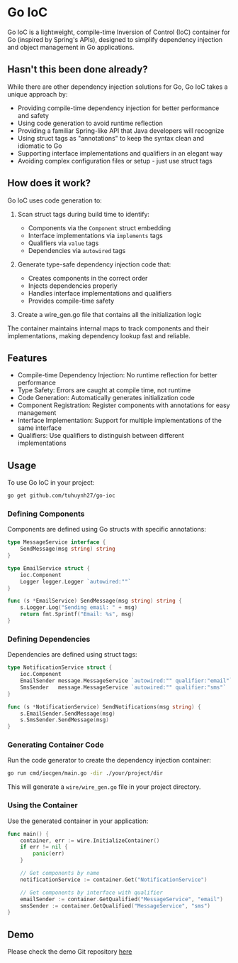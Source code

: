 # Go IoC

Go IoC is a lightweight, compile-time Inversion of Control (IoC) container for Go (inspired by Spring's APIs), designed to simplify dependency injection and object management in Go applications.

## Hasn't this been done already?

While there are other dependency injection solutions for Go, Go IoC takes a unique approach by:

- Providing compile-time dependency injection for better performance and safety
- Using code generation to avoid runtime reflection
- Providing a familiar Spring-like API that Java developers will recognize
- Using struct tags as "annotations" to keep the syntax clean and idiomatic to Go
- Supporting interface implementations and qualifiers in an elegant way
- Avoiding complex configuration files or setup - just use struct tags

## How does it work?

Go IoC uses code generation to:

1. Scan struct tags during build time to identify:
   - Components via the `Component` struct embedding
   - Interface implementations via `implements` tags
   - Qualifiers via `value` tags
   - Dependencies via `autowired` tags

2. Generate type-safe dependency injection code that:
   - Creates components in the correct order
   - Injects dependencies properly
   - Handles interface implementations and qualifiers
   - Provides compile-time safety

3. Create a wire_gen.go file that contains all the initialization logic

The container maintains internal maps to track components and their implementations, making dependency lookup fast and reliable.

## Features

- Compile-time Dependency Injection: No runtime reflection for better performance
- Type Safety: Errors are caught at compile time, not runtime
- Code Generation: Automatically generates initialization code
- Component Registration: Register components with annotations for easy management
- Interface Implementation: Support for multiple implementations of the same interface
- Qualifiers: Use qualifiers to distinguish between different implementations

## Usage

To use Go IoC in your project:

```bash
go get github.com/tuhuynh27/go-ioc
```

### Defining Components

Components are defined using Go structs with specific annotations:

```go
type MessageService interface {
    SendMessage(msg string) string
}

type EmailService struct {
    ioc.Component
    Logger logger.Logger `autowired:""`
}

func (s *EmailService) SendMessage(msg string) string {
    s.Logger.Log("Sending email: " + msg)
    return fmt.Sprintf("Email: %s", msg)
}
```

### Defining Dependencies

Dependencies are defined using struct tags:

```go
type NotificationService struct {
    ioc.Component
    EmailSender message.MessageService `autowired:"" qualifier:"email"`
    SmsSender   message.MessageService `autowired:"" qualifier:"sms"`
}

func (s *NotificationService) SendNotifications(msg string) {
    s.EmailSender.SendMessage(msg)
    s.SmsSender.SendMessage(msg)
}
```

### Generating Container Code

Run the code generator to create the dependency injection container:

```bash
go run cmd/iocgen/main.go -dir ./your/project/dir
```

This will generate a `wire/wire_gen.go` file in your project directory.

### Using the Container

Use the generated container in your application:

```go
func main() {
    container, err := wire.InitializeContainer()
    if err != nil {
        panic(err)
    }

    // Get components by name
    notificationService := container.Get("NotificationService")

    // Get components by interface with qualifier
    emailSender := container.GetQualified("MessageService", "email")
    smsSender := container.GetQualified("MessageService", "sms")
}
```

## Demo

Please check the demo Git repository [here](https://github.com/tuhuynh27/go-ioc-gin-demo)
